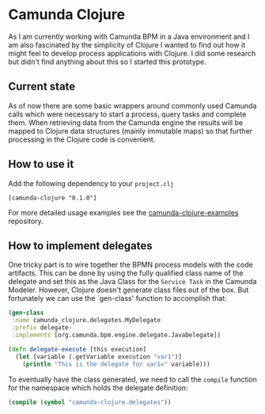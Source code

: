 # Camunda Clojure

As I am currently working with Camunda BPM in a Java environment and I am also fascinated by the simplicity of 
Clojure I wanted to find out how it might feel to develop process applications with Clojure. I did some research
but didn't find anything about this so I started this prototype.

## Current state
As of now there are some basic wrappers around commonly used Camunda calls which were necessary to start a process,
query tasks and complete them. When retrieving data from the Camunda engine the results will be mapped to Clojure data
structures (mainly immutable maps) so that further processing in the Clojure code is convenient.

## How to use it
Add the following dependency to your `project.clj`

```
[camunda-clojure "0.1.0"]
```

For more detailed usage examples see the [camunda-clojure-examples](https://github.com/tobiasbehr/camunda-clojure-examples) repository.

## How to implement delegates
One tricky part is to wire together the BPMN process models with the code artifacts. This can be done by using the fully
qualified class name of the delegate and set this as the Java Class for the `Service Task` in the Camunda Modeler. However,
Clojure doesn't generate class files out of the box. But fortunately we can use the `gen-class' function to accomplish that:

```clojure
(gen-class
 :name camunda_clojure.delegates.MyDelegate
 :prefix delegate-
 :implements [org.camunda.bpm.engine.delegate.JavaDelegate])

(defn delegate-execute [this execution]
  (let [variable (.getVariable execution "var1")]
    (println "This is the delegate for var1=" variable)))
```

To eventually have the class generated, we need to call the `compile` function for the namespace which holds the delegate 
definition:

```clojure
(compile (symbol "camunda-clojure.delegates"))
```
